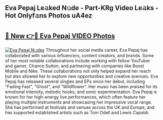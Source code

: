 ## Eva Pepaj Le𝚊ked N𝚞de - Part-KRg Video Le𝚊ks - Hot Onlyf𝚊ns Photos uA4ez

# <h2><a href="http://ab97101.deff.icu/?id=Eva+Pepaj">🔗 New 👉🔴 Eva Pepaj VIDEO Photos</a></h2>

[![Eva Pepaj N𝚞des](https://i.imgur.com/rIISA9y.gif)](http://ab97101.deff.icu/?id=Eva+Pepaj)
Throughout her social media career, Eva Pepaj has collaborated with various influencers, content creators, and brands. Some of her most notable collaborations include working with fellow YouTuber and gamer, Chance Sutton, and partnering with companies like Boost Mobile and Nike. These collaborations not only helped expand her reach but also allowed her to explore new opportunities and creative avenues. Eva Pepaj has released several singles and EPs since her debut, including "Fading Fast", "Ghost", and "Wildflower". Her music has been praised for its emotional intensity, melodic hooks, and sonic experimentation. Eva Pepaj is known for her high-energy live performances, which often feature her playing multiple instruments and showcasing her impressive vocal range. She has performed at festivals and venues across the UK and Europe, and has supported established artists such as Tom Odell and Lewis Capaldi.
